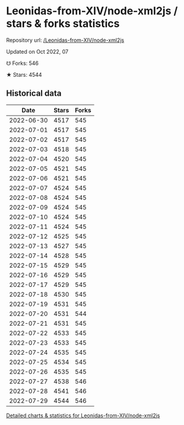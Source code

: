 # Leonidas-from-XIV/node-xml2js / stars & forks statistics

Repository url: [/Leonidas-from-XIV/node-xml2js](https://github.com/Leonidas-from-XIV/node-xml2js)

Updated on Oct 2022, 07

☋ Forks: 546

★ Stars: 4544

## Historical data
| Date | Stars | Forks |
|------|-------|-------|
| 2022-06-30 | 4517 | 545 | 
| 2022-07-01 | 4517 | 545 | 
| 2022-07-02 | 4517 | 545 | 
| 2022-07-03 | 4518 | 545 | 
| 2022-07-04 | 4520 | 545 | 
| 2022-07-05 | 4521 | 545 | 
| 2022-07-06 | 4521 | 545 | 
| 2022-07-07 | 4524 | 545 | 
| 2022-07-08 | 4524 | 545 | 
| 2022-07-09 | 4524 | 545 | 
| 2022-07-10 | 4524 | 545 | 
| 2022-07-11 | 4524 | 545 | 
| 2022-07-12 | 4525 | 545 | 
| 2022-07-13 | 4527 | 545 | 
| 2022-07-14 | 4528 | 545 | 
| 2022-07-15 | 4529 | 545 | 
| 2022-07-16 | 4529 | 545 | 
| 2022-07-17 | 4529 | 545 | 
| 2022-07-18 | 4530 | 545 | 
| 2022-07-19 | 4531 | 545 | 
| 2022-07-20 | 4531 | 544 | 
| 2022-07-21 | 4531 | 545 | 
| 2022-07-22 | 4533 | 545 | 
| 2022-07-23 | 4533 | 545 | 
| 2022-07-24 | 4535 | 545 | 
| 2022-07-25 | 4534 | 545 | 
| 2022-07-26 | 4535 | 545 | 
| 2022-07-27 | 4538 | 546 | 
| 2022-07-28 | 4541 | 546 | 
| 2022-07-29 | 4544 | 546 | 


[Detailed charts & statistics for Leonidas-from-XIV/node-xml2js](https://reviewgithub.com/rep/Leonidas-from-XIV/node-xml2js)

